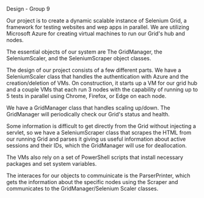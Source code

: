 Design - Group 9

Our project is to create a dynamic scalable instance of Selenium Grid, a framework for testing websites and wep apps in parallel. We are utilizing Microsoft Azure for creating virtual machines to run our Grid's hub and nodes.

The essential objects of our system are The GridManager, the SeleniumScaler, and the SeleniumScraper object classes.

The design of our project consists of a few different parts. We have a SeleniumScaler class that handles the authentication with Azure and the creation/deletion of VMs. On construction, it starts up a VM for our grid hub and a couple VMs that each run 3 nodes with the capability of running up to 5 tests in parallel using Chrome, Firefox, or Edge on each node. 

We have a GridManager class that handles scaling up/down. The GridManager will periodically check our Grid's status and health.

Some information is difficult to get directly from the Grid without injecting a servlet, so we have a SeleniumScraper class that scrapes the HTML from our running Grid and parses it giving us useful information about active sessions and their IDs, which the GridManager will use for deallocation.

The VMs also rely on a set of PowerShell scripts that install necessary packages and set system variables.

The interaces for our objects to commuinicate is the ParserPrinter, which gets the information about the specific nodes using the Scraper and communicates to the GridManager/Selenium Scaler classes.
